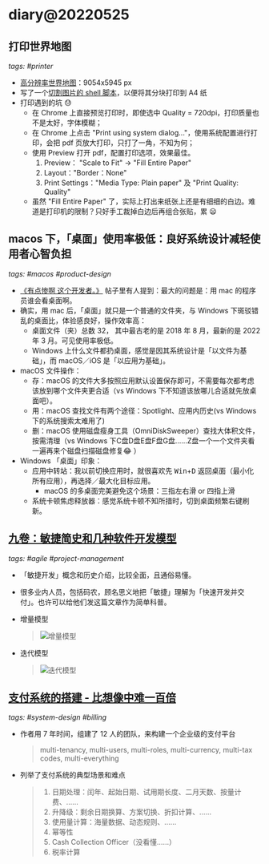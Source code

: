# diary@20220525

## 打印世界地图
_tags: #printer_

- [高分辨率世界地图](http://uf-onegreen.52pictu.com/www-maps/Upload_maps/201711/2017110917545743.jpg)：9054x5945 px
- 写了一个[切割图片的 shell 脚本](https://github.com/HuangJian/Ops/blob/main/image/split-large-image-to-tiles.sh)，以便将其分块打印到 A4 纸
- 打印遇到的坑 😓
  - 在 Chrome 上直接预览打印时，即使选中 Quality = 720dpi，打印质量也不是太好，字体模糊；
  - 在 Chrome 上点击 "Print using system dialog..."，使用系统配置进行打印，会把 pdf 页放大打印，只打了一角，不知为何；
  - 使用 Preview 打开 pdf，配置打印选项，效果最佳。
    1. Preview： "Scale to Fit" → "Fill Entire Paper"
    2. Layout："Border：None"
    3. Print Settings："Media Type: Plain paper" 及 "Print Quality: Quality"
  - 虽然 "Fill Entire Paper" 了，实际上打出来纸张上还是有细细的白边。难道是打印机的限制？只好手工裁掉白边后再组合张贴，累 😦

## macos 下，「桌面」使用率极低：良好系统设计减轻使用者心智负担
_tags: #macos #product-design_

- [《有点惨啊 这个开发者。》](https://www.v2ex.com/t/854116#reply15) 帖子里有人提到：最大的问题是：用 mac 的程序员谁会看桌面啊。
- 确实，用 mac 后，「桌面」就只是一个普通的文件夹，与 Windows 下斑驳错乱的桌面比，体验感良好，操作效率高：
  - 桌面文件（夹）总数 32， 其中最古老的是 2018 年 8 月，最新的是 2022 年 3 月。可见使用率极低。
  - Windows 上什么文件都扔桌面，感觉是因其系统设计是「以文件为基础」，而 macOS／iOS 是「以应用为基础」。
- macOS 文件操作：
  - 存：macOS 的文件大多按照应用默认设置保存即可，不需要每次都考虑该放到哪个文件夹更合适（vs Windows 下不知道该放哪儿合适就先放桌面吧）。
  - 用：macOS 查找文件有两个途径：Spotlight、应用内历史(vs Windows 下的系统搜索太难用了)
  - 删：macOS 使用磁盘瘦身工具（OmniDiskSweeper）查找大体积文件，按需清理（vs Windows 下C盘D盘E盘F盘G盘……Z盘一个一个文件夹看一遍再来个磁盘扫描磁盘修复😂 ）
- Windows 「桌面」印象：
  - 应用中转站：我以前切换应用时，就很喜欢先 <kbd>Win</kbd>+<kbd>D</kbd> 返回桌面（最小化所有应用），再选择／最大化目标应用。
    - macOS 的多桌面完美避免这个场景：三指左右滑 or 四指上滑
  - 系统卡顿焦虑释放器：感觉系统卡顿不知所措时，切到桌面频繁右键刷新。


## [九卷：敏捷简史和几种软件开发模型](https://www.cnblogs.com/jiujuan/p/16294276.html)
_tags: #agile #project-management_

- 「敏捷开发」概念和历史介绍，比较全面，且通俗易懂。
- 很多业内人员，包括码农，顾名思义地把「敏捷」理解为「快速开发并交付」。也许可以给他们发这篇文章作为简单科普。
- 增量模型
  > ![增量模型](https://img2022.cnblogs.com/blog/650581/202205/650581-20220521012319308-995311575.png)

- 迭代模型
  > ![迭代模型](https://img2022.cnblogs.com/blog/650581/202205/650581-20220521012319269-1127569169.png)

## [支付系统的搭建 - 比想像中难一百倍](https://www.getlago.com/blog/why-billing-systems-are-a-nightmare-for-engineers)
_tags: #system-design #billing_

- 作者用 7 年时间，组建了 12 人的团队，来构建一个企业级的支付平台
  > multi-tenancy, multi-users, multi-roles, multi-currency, multi-tax codes, multi-everything

- 列举了支付系统的典型场景和难点
  > 1. 日期处理：闰年、起始日期、试用期长度、二月天数、按量计费、……
  > 1. 升降级：剩余日期换算、方案切换、折扣计算、……
  > 1. 使用量计算：海量数据、动态规则、……
  > 1. 幂等性
  > 1. Cash Collection Officer（没看懂……）
  > 1. 税率计算
